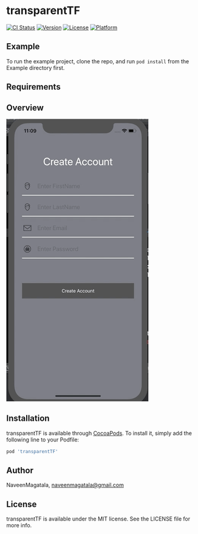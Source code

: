 # transparentTF

[![CI Status](https://img.shields.io/travis/NaveenMagatala/transparentTF.svg?style=flat)](https://travis-ci.org/NaveenMagatala/transparentTF)
[![Version](https://img.shields.io/cocoapods/v/transparentTF.svg?style=flat)](https://cocoapods.org/pods/transparentTF)
[![License](https://img.shields.io/cocoapods/l/transparentTF.svg?style=flat)](https://cocoapods.org/pods/transparentTF)
[![Platform](https://img.shields.io/cocoapods/p/transparentTF.svg?style=flat)](https://cocoapods.org/pods/transparentTF)

## Example

To run the example project, clone the repo, and run `pod install` from the Example directory first.

## Requirements

## Overview

![](transparentTF.gif)

## Installation

transparentTF is available through [CocoaPods](https://cocoapods.org). To install
it, simply add the following line to your Podfile:

```ruby
pod 'transparentTF'
```

## Author

NaveenMagatala, naveenmagatala@gmail.com

## License

transparentTF is available under the MIT license. See the LICENSE file for more info.
